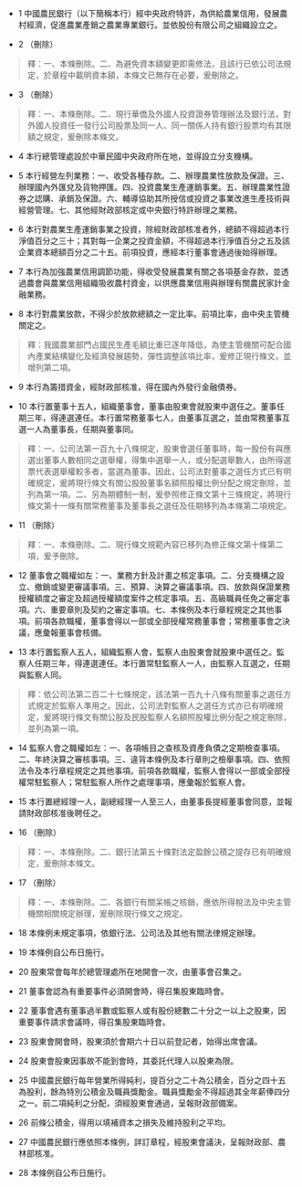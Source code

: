 * 1 中國農民銀行（以下簡稱本行）經中央政府特許，為供給農業信用，發展農村經濟，促進農業產銷之農業專業銀行。並依股份有限公司之組織設立之。

* 2 （刪除）

> 釋：一、本條刪除。二、為避免資本額變更即需修法，且該行已依公司法規定，於章程中載明資本額，本條文已無存在必要，爰刪除之。

* 3 （刪除）

> 釋：一、本條刪除。二、現行華僑及外國人投資證券管理辦法及銀行法，對外國人投資任一發行公司股票及同一人、同一關係人持有銀行股票均有其限額之規定，爰刪除本條文。

* 4 本行總管理處設於中華民國中央政府所在地，並得設立分支機構。

* 5 本行經營左列業務：一、收受各種存款。二、辦理農業性放款及保證。三、辦理國內外匯兌及貨物押匯。四、投資農業生產運銷事業。五、辦理農業性證券之認購、承銷及保證。六、輔導協助其所授信或投資之事業改進生產技術與經營管理。七、其他經財政部核定或中央銀行特許辦理之業務。

* 6 本行對農業生產運銷事業之投資，除經財政部核准者外，總額不得超過本行淨值百分之三十；其對每一企業之投資金額，不得超過本行淨值百分之五及該企業資本總額百分之二十五。前項投資，應經本行董事會通過後始得辦理。

* 7 本行為加強農業信用調節功能，得收受發展農業有關之各項基金存款，並透過農會與農業信用組織吸收農村資金，以供應農業信用與辦理有關農民家計金融業務。

* 8 本行對農業放款，不得少於放款總額之一定比率。前項比率，由中央主管機關定之。

> 釋：我國農業部門占國民生產毛額比重已逐年降低，為使主管機關可配合國內產業結構變化及經濟發展趨勢，彈性調整該項比率，爰修正現行條文，並增列第二項。

* 9 本行為籌措資金，經財政部核准，得在國內外發行金融債券。

* 10 本行置董事十五人，組織董事會，董事由股東會就股東中選任之。董事任期三年，得連選連任。本行置常務董事七人，由董事互選之，並由常務董事互選一人為董事長，任期與董事同。

> 釋：一、公司法第一百九十八條規定，股東會選任董事時，每一股份有與應選出董事人數相同之選舉權，得集中選舉一人，或分配選舉數人，由所得選票代表選舉權較多者，當選為董事。因此，公司法對董事之選任方式已有明確規定，爰將現行條文有關公股股董事名額照股權比例分配之規定刪除，並列為第一項。二、另為期體制一制，爰參照修正條文第十三條規定，將現行條文第十一條有關常務董事及董事長之選任及任期移列為本條第二項規定。

* 11 （刪除）

> 釋：一、本條刪除。二、現行條文規範內容已移列為修正條文第十條第二項，爰予刪除。

* 12 董事會之職權如左：一、業務方針及計畫之核定事項。二、分支機構之設立、撤銷或變更審議事項。三、預算、決算之審議事項。四、放款與保證業務授權額度之審定及超過授權額度案件之核定事項。五、高級職員任免之審定事項。六、重要章則及契約之審定事項。七、本條例及本行章程規定之其他事項。前項各款職權，董事會得以一部或全部授權常務董事會；常務董事會之決議，應彙報董事會核備。

* 13 本行置監察人五人，組織監察人會，監察人由股東會就股東中選任之。監察人任期三年，得連選連任。本行置常駐監察人一人，由監察人互選之，任期與監察人同。

> 釋：依公司法第二百二十七條規定，該法第一百九十八條有關董事之選任方式規定於監察人準用之。因此，公司法對監察人之選任方式亦已有明確規定，爰將現行條文有關公股及民股監察人名額照股權比例分配之規定刪除，並列為第一項。

* 14 監察人會之職權如左：一、各項帳目之查核及資產負債之定期檢查事項。二、年終決算之審核事項。三、違背本條例及本行章則之檢舉事項。四、依照法令及本行章程規定之其他事項。前項各款職權，監察人會得以一部或全部授權常駐監察人；常駐監察人所作之處理事項，應彙報於監察人會。

* 15 本行置總經理一人，副總經理一人至三人，由董事長提經董事會同意，並報請財政部核准後聘任之。

* 16 （刪除）

> 釋：一、本條刪除。二、銀行法第五十條對法定盈餘公積之提存已有明確規定，爰刪除本條文。

* 17 （刪除）

> 釋：一、本條刪除。二、各銀行有關呆帳之核銷，應依所得稅法及中央主管機關相關規定辦理，爰刪除現行條文之規定。

* 18 本條例未規定事項，依銀行法、公司法及其他有關法律規定辦理。

* 19 本條例自公布日施行。

* 20 股東常會每年於總管理處所在地開會一次，由董事會召集之。

* 21 董事會認為有重要事件必須開會時，得召集股東臨時會。

* 22 董事會遇有董事過半數或監察人或有股份總數二十分之一以上之股東，因重要事件請求會議時，得召集股東臨時會。

* 23 股東會開會時，股東須於會期六十日以前登記者，始得出席會議。

* 24 股東會股東因事故不能到會時，其委託代理人以股東為限。

* 25 中國農民銀行每年營業所得純利，提百分之二十為公積金，百分之四十五為股利，餘為特別公積金及職員獎勵金。職員獎勵金不得超過其全年薪俸四分之一。前二項純利之分配，須經股東會通過，呈報財政部備案。

* 26 前條公積金，得用以填補資本之損失及維持股利之平均。

* 27 中國農民銀行應依照本條例，詳訂章程，經股東會議決，呈報財政部、農林部核准。

* 28 本條例自公布日施行。

